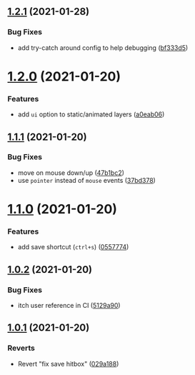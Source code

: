 ## [1.2.1](https://github.com/SweetheartSquad/collar-me-impressed/compare/v1.2.0...v1.2.1) (2021-01-28)


### Bug Fixes

* add try-catch around config to help debugging ([bf333d5](https://github.com/SweetheartSquad/collar-me-impressed/commit/bf333d5ba53d3ef485fce029a963dd3fe4a986d1))

# [1.2.0](https://github.com/SweetheartSquad/collar-me-impressed/compare/v1.1.1...v1.2.0) (2021-01-20)


### Features

* add `ui` option to static/animated layers ([a0eab06](https://github.com/SweetheartSquad/collar-me-impressed/commit/a0eab0605b99a52346266d509d622b2201022dd7))

## [1.1.1](https://github.com/SweetheartSquad/collar-me-impressed/compare/v1.1.0...v1.1.1) (2021-01-20)


### Bug Fixes

* move on mouse down/up ([47b1bc2](https://github.com/SweetheartSquad/collar-me-impressed/commit/47b1bc2d96da15c6c3eb4046d996277275e2baf8))
* use `pointer` instead of `mouse` events ([37bd378](https://github.com/SweetheartSquad/collar-me-impressed/commit/37bd378658d1c41171824d04693d1a0145b44811))

# [1.1.0](https://github.com/SweetheartSquad/collar-me-impressed/compare/v1.0.2...v1.1.0) (2021-01-20)


### Features

* add save shortcut (`ctrl+s`) ([0557774](https://github.com/SweetheartSquad/collar-me-impressed/commit/0557774f08fd6badd6dc3b2d48412626c0ca10ff))

## [1.0.2](https://github.com/SweetheartSquad/collar-me-impressed/compare/v1.0.1...v1.0.2) (2021-01-20)


### Bug Fixes

* itch user reference in CI ([5129a90](https://github.com/SweetheartSquad/collar-me-impressed/commit/5129a90ea3b4c568bf40c6c6373a8d4978f21c45))

## [1.0.1](https://github.com/SweetheartSquad/collar-me-impressed/compare/v1.0.0...v1.0.1) (2021-01-20)


### Reverts

* Revert "fix save hitbox" ([029a188](https://github.com/SweetheartSquad/collar-me-impressed/commit/029a18881f0f5ba288607d00c145eac7c96477ea))
